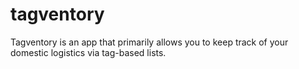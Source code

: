 # tagventory
Tagventory is an app that primarily allows you to keep track of your domestic logistics via tag-based lists.